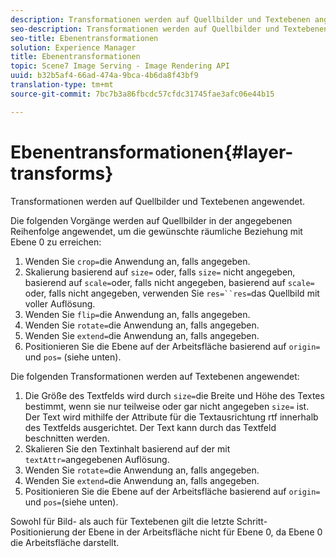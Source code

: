 ```yaml
---
description: Transformationen werden auf Quellbilder und Textebenen angewendet.
seo-description: Transformationen werden auf Quellbilder und Textebenen angewendet.
seo-title: Ebenentransformationen
solution: Experience Manager
title: Ebenentransformationen
topic: Scene7 Image Serving - Image Rendering API
uuid: b32b5af4-66ad-474a-9bca-4b6da8f43bf9
translation-type: tm+mt
source-git-commit: 7bc7b3a86fbcdc57cfdc31745fae3afc06e44b15

---
```



# Ebenentransformationen{#layer-transforms}

Transformationen werden auf Quellbilder und Textebenen angewendet.

Die folgenden Vorgänge werden auf Quellbilder in der angegebenen Reihenfolge angewendet, um die gewünschte räumliche Beziehung mit Ebene 0 zu erreichen:

1. Wenden Sie `crop=`die Anwendung an, falls angegeben.
1. Skalierung basierend auf `size=` oder, falls `size=` nicht angegeben, basierend auf `scale=`oder, falls nicht angegeben, basierend auf `scale=` oder, falls nicht angegeben, verwenden Sie `res=``res=`das Quellbild mit voller Auflösung.
1. Wenden Sie `flip=`die Anwendung an, falls angegeben.
1. Wenden Sie `rotate=`die Anwendung an, falls angegeben.
1. Wenden Sie `extend=`die Anwendung an, falls angegeben.
1. Positionieren Sie die Ebene auf der Arbeitsfläche basierend auf `origin=` und `pos=` (siehe unten).

Die folgenden Transformationen werden auf Textebenen angewendet:

1. Die Größe des Textfelds wird durch `size=`die Breite und Höhe des Textes bestimmt, wenn sie nur teilweise oder gar nicht angegeben `size=` ist. Der Text wird mithilfe der Attribute für die Textausrichtung rtf innerhalb des Textfelds ausgerichtet. Der Text kann durch das Textfeld beschnitten werden.
1. Skalieren Sie den Textinhalt basierend auf der mit `textAttr=`angegebenen Auflösung.
1. Wenden Sie `rotate=`die Anwendung an, falls angegeben.
1. Wenden Sie `extend=`die Anwendung an, falls angegeben.
1. Positionieren Sie die Ebene auf der Arbeitsfläche basierend auf `origin=` und `pos=`(siehe unten).

Sowohl für Bild- als auch für Textebenen gilt die letzte Schritt-Positionierung der Ebene in der Arbeitsfläche nicht für Ebene 0, da Ebene 0 die Arbeitsfläche darstellt.
